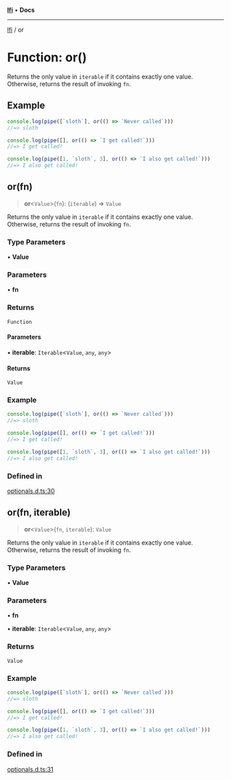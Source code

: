 [**lfi**](../readme.md) • **Docs**

***

[lfi](../globals.md) / or

# Function: or()

Returns the only value in `iterable` if it contains exactly one value.
Otherwise, returns the result of invoking `fn`.

## Example

```js
console.log(pipe([`sloth`], or(() => `Never called`)))
//=> sloth

console.log(pipe([], or(() => `I get called!`)))
//=> I get called!

console.log(pipe([1, `sloth`, 3], or(() => `I also get called!`)))
//=> I also get called!
```

## or(fn)

> **or**\<`Value`\>(`fn`): (`iterable`) => `Value`

Returns the only value in `iterable` if it contains exactly one value.
Otherwise, returns the result of invoking `fn`.

### Type Parameters

• **Value**

### Parameters

• **fn**

### Returns

`Function`

#### Parameters

• **iterable**: `Iterable`\<`Value`, `any`, `any`\>

#### Returns

`Value`

### Example

```js
console.log(pipe([`sloth`], or(() => `Never called`)))
//=> sloth

console.log(pipe([], or(() => `I get called!`)))
//=> I get called!

console.log(pipe([1, `sloth`, 3], or(() => `I also get called!`)))
//=> I also get called!
```

### Defined in

[optionals.d.ts:30](https://github.com/TomerAberbach/lfi/blob/a3eb3a94b2928b5200a7bcd0a14fdc70f0cb5947/src/operations/optionals.d.ts#L30)

## or(fn, iterable)

> **or**\<`Value`\>(`fn`, `iterable`): `Value`

Returns the only value in `iterable` if it contains exactly one value.
Otherwise, returns the result of invoking `fn`.

### Type Parameters

• **Value**

### Parameters

• **fn**

• **iterable**: `Iterable`\<`Value`, `any`, `any`\>

### Returns

`Value`

### Example

```js
console.log(pipe([`sloth`], or(() => `Never called`)))
//=> sloth

console.log(pipe([], or(() => `I get called!`)))
//=> I get called!

console.log(pipe([1, `sloth`, 3], or(() => `I also get called!`)))
//=> I also get called!
```

### Defined in

[optionals.d.ts:31](https://github.com/TomerAberbach/lfi/blob/a3eb3a94b2928b5200a7bcd0a14fdc70f0cb5947/src/operations/optionals.d.ts#L31)
